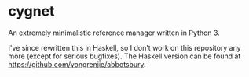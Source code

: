 # cygnet

An extremely minimalistic reference manager written in Python 3.

I've since rewritten this in Haskell, so I don't work on this repository any more (except for serious bugfixes). The Haskell version can be found at https://github.com/yongrenjie/abbotsbury.
